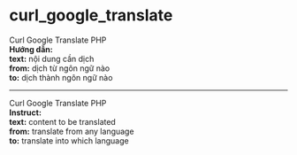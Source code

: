 # curl_google_translate
Curl Google Translate PHP<br>
<b>Hướng dẫn:</b><br>
<b>text:</b> nội dung cần dịch<br>
<b>from:</b> dịch từ ngôn ngữ nào<br>
<b>to:</b> dịch thành ngôn ngữ nào<br>
<hr>
Curl Google Translate PHP<br>
<b>Instruct:</b><br>
<b>text:</b> content to be translated<br>
<b>from:</b> translate from any language<br>
<b>to:</b> translate into which language<br>

